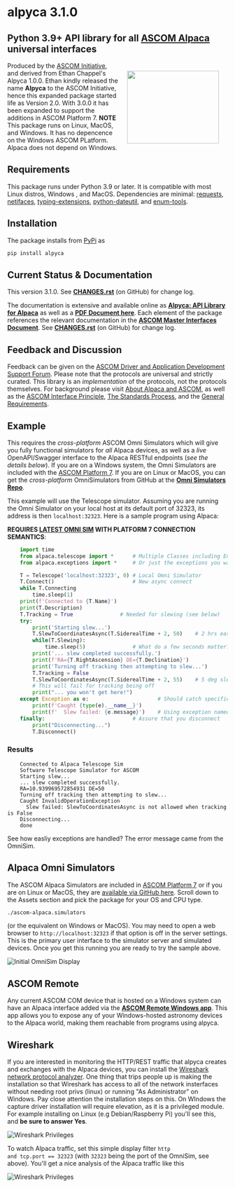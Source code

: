 # alpyca 3.1.0

## Python 3.9+ API library for all [ASCOM Alpaca](https://ascom-standards.org/Developer/Alpaca.htm) universal interfaces

<img align="right" width="210" height="166" hspace="20" vspace="20" src="https://ascom-standards.org/alpyca/readme-assets/AlpacaLogo210.png">

Produced by the [ASCOM Initiative](https://ascom-standards.org/), and derived from Ethan Chappel's
Alpyca 1.0.0. Ethan kindly released the name **Alpyca** to the ASCOM Initiative, hence this expanded
package started life as Version 2.0. With 3.0.0 it has been expanded to support the additions in
ASCOM Platform 7. **NOTE** This package runs on Linux, MacOS, and Windows. It has no depencence on the
Windows ASCOM PLatform. Alpaca does not depend on Windows.

## Requirements

This package runs under Python 3.9 or later. It is compatible with most Linux distros, Windows , and MacOS.
Dependencies are minimal: [requests](https://pypi.org/project/requests/),
[netifaces](https://pypi.org/project/netifaces/),
[typing-extensions](https://pypi.org/project/typing-extensions/),
[python-dateutil](https://pypi.org/project/python-dateutil/), and
[enum-tools](https://pypi.org/project/enum-tools/).

## Installation

The package installs from [PyPi](https://pypi.org/) as

```sh
pip install alpyca
```

## Current Status & Documentation

This version 3.1.0. See
**[CHANGES.rst](https://github.com/ASCOMInitiative/alpyca/blob/master/CHANGES.rst)**
(on GitHub) for change log.

The documentation is extensive and available online as **[Alpyca: API Library
for Alpaca](https://ascom-standards.org/alpyca/)** as well as a **[PDF Document
here](https://ascom-standards.org/alpyca/alpyca.pdf)**. Each element of the
package references the relevant documentation in the **[ASCOM Master Interfaces
Document](https://ascom-standards.org/newdocs/)**. See
**[CHANGES.rst](https://github.com/ASCOMInitiative/alpyca/blob/master/CHANGES.rst)**
(on GitHub) for change log.

## Feedback and Discussion

Feedback can be given on the
[ASCOM Driver and Application Development Support Forum](https://ascomtalk.groups.io/g/Developer).
Please note that the protocols are universal and strictly curated. This library is an
_implementation_ of the protocols, not the protocols themselves. For background please visit
[About Alpaca and ASCOM](https://ascom-standards.org/About/Index.htm), as well as the
[ASCOM Interface Principle](https://ascom-standards.org/Standards/InterfacePrinciple.htm),
[The Standards Process](https://ascom-standards.org/Standards/StandardsProcess.htm), and
the [General Requirements](https://ascom-standards.org/Standards/Requirements.htm).

## Example

This requires the _cross-platform_ ASCOM Omni Simulators which will give you
fully functional simulators for _all_ Alpaca devices, as well as a _live_
OpenAPI/Swagger interface to the Alpaca RESTful endpoints (_see the details
below_). If you are on a Windows system, the Omni Simulators are included with
the [ASCOM Platform 7](https://ascom-standards.org/). If you are on Linux or
MacOS, you can get the _cross-platform_ OmniSimulators from GitHub at the
**[Omni Simulators
Repo](https://github.com/ASCOMInitiative/ASCOM.Alpaca.Simulators/releases)**.

This example will
use the Telescope simulator. Assuming you are running the Omni Simulator on your local host
at its default port of 32323, its address is then <code>localhost:32323</code>. Here is a sample
program using Alpaca:

**REQUIRES [LATEST OMNI SIM](https://github.com/ASCOMInitiative/ASCOM.Alpaca.Simulators/releases) WITH PLATFORM 7 CONNECTION SEMANTICS**:

```python
    import time
    from alpaca.telescope import *      # Multiple Classes including Enumerations
    from alpaca.exceptions import *     # Or just the exceptions you want to catch

    T = Telescope('localhost:32323', 0) # Local Omni Simulator
    T.Connect()                         # New async connect
    while T.Connecting
        time.sleep(1)
    print(f'Connected to {T.Name}')
    print(T.Description)
    T.Tracking = True               # Needed for slewing (see below)
    try:
        print('Starting slew...')
        T.SlewToCoordinatesAsync(T.SiderealTime + 2, 50)    # 2 hrs east of meridian
        while(T.Slewing):
            time.sleep(5)               # What do a few seconds matter?
        print('... slew completed successfully.')
        print(f'RA={T.RightAscension} DE={T.Declination}')
        print('Turning off tracking then attempting to slew...')
        T.Tracking = False
        T.SlewToCoordinatesAsync(T.SiderealTime + 2, 55)    # 5 deg slew N
        # This will fail for tracking being off
        print("... you won't get here!")
    except Exception as e:                      # Should catch specific InvalidOperationException
        print(f'Caught {type(e).__name__}')
        print(f'  Slew failed: {e.message}')    # Using exception named properties
    finally:                            # Assure that you disconnect
        print("Disconnecting...")
        T.Disconnect()
```

### Results

```tt
    Connected to Alpaca Telescope Sim
    Software Telescope Simulator for ASCOM
    Starting slew...
    ... slew completed successfully.
    RA=10.939969572854931 DE=50
    Turning off tracking then attempting to slew...
    Caught InvalidOperationException
      Slew failed: SlewToCoordinatesAsync is not allowed when tracking is False
    Disconnecting...
    done
```

See how easliy  exceptions are handled? The error message came from the OmniSim.

## Alpaca Omni Simulators

The ASCOM Alpaca Simulators are included in [ASCOM Platform
7](https://ascom-standards.org/) or if you are on Linux or MacOS, they are
[available via GitHub
here](https://github.com/ASCOMInitiative/ASCOM.Alpaca.Simulators). Scroll down
to the Assets section and pick the package for your OS and CPU type.

```sh
./ascom-alpaca.simulators
```

(or the equivalent on Windows or MacOS). You may need to open a web browser to
`http://localhost:32323` if that option is off in the server settings. This is
the primary user interface to the simulator server and simulated devices. Once
you get this running you are ready to try the sample above.

![Initial OmniSim Display](https://ascom-standards.org/alpyca/readme-assets/InitialBrowserAnnotated.png)

## ASCOM Remote

Any current ASCOM COM device that is hosted on a Windows system can have an Alpaca interface added via the
**[ASCOM Remote Windows app](https://github.com/ASCOMInitiative/ASCOMRemote/releases/latest)**. This app allows you to
expose any of your Windows-hosted astronomy devices to the Alpaca world, making them reachable from programs
using alpyca.

## Wireshark

If you are interested in monitoring the HTTP/REST traffic that alpyca creates and exchanges with the
Alpaca devices, you can install the [Wireshark network protocol analyzer](https://www.wireshark.org/).
One thing that trips people up is making the installation so that Wireshark has access to all of the
network insterfaces without needing root privs (linux) or running "As Administrator" on Windows. Pay close
attention the installation steps on this. On WIndows the capture driver installation will require elevation,
as it is a privileged module. For example installing on Linux (e.g Debian/Raspberry Pi) you'll see this,
and **be sure to answer Yes**.

![Wireshark Privileges](https://ascom-standards.org/alpyca/readme-assets/WireSharkPrivs.png)

To watch Alpaca traffic, set this simple display filter <code>http and tcp.port == 32323</code>
(with <code>32323</code> being the port of the OmniSim, see above). You'll get a nice analysis
of the Alpaca traffic like this

![Wireshark Privileges](https://ascom-standards.org/alpyca/readme-assets/Wireshark1.png)
